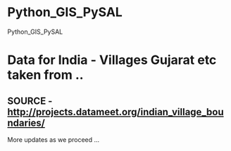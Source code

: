 # Python_GIS_PySAL
Python_GIS_PySAL

# Data for India - Villages Gujarat etc taken from ..
## SOURCE - http://projects.datameet.org/indian_village_boundaries/

More updates as we proceed ...


